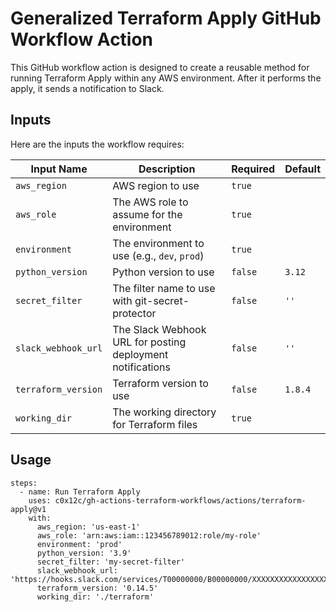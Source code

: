 # Generalized Terraform Apply GitHub Workflow Action

This GitHub workflow action is designed to create a reusable method for running Terraform Apply within any AWS environment. After it performs the apply, it sends a notification to Slack.

## Inputs

Here are the inputs the workflow requires:

| Input Name          | Description                                                | Required | Default |
|---------------------|------------------------------------------------------------|----------|---------|
| `aws_region`        | AWS region to use                                          | `true`   |         |
| `aws_role`          | The AWS role to assume for the environment                 | `true`   |         |
| `environment`       | The environment to use (e.g., `dev`, `prod`)               | `true`   |         |
| `python_version`    | Python version to use                                      | `false`  | `3.12`  |
| `secret_filter`     | The filter name to use with git-secret-protector           | `false`  | `''`    |
| `slack_webhook_url` | The Slack Webhook URL for posting deployment notifications | `false`  | `''`    |
| `terraform_version` | Terraform version to use                                   | `false`  | `1.8.4` |
| `working_dir`       | The working directory for Terraform files                  | `true`   |         |

## Usage

```
steps:
  - name: Run Terraform Apply
    uses: c0x12c/gh-actions-terraform-workflows/actions/terraform-apply@v1
    with:
      aws_region: 'us-east-1'
      aws_role: 'arn:aws:iam::123456789012:role/my-role'
      environment: 'prod'
      python_version: '3.9'
      secret_filter: 'my-secret-filter'
      slack_webhook_url: 'https://hooks.slack.com/services/T00000000/B00000000/XXXXXXXXXXXXXXXXXXXXXXXX'
      terraform_version: '0.14.5'
      working_dir: './terraform'
```
